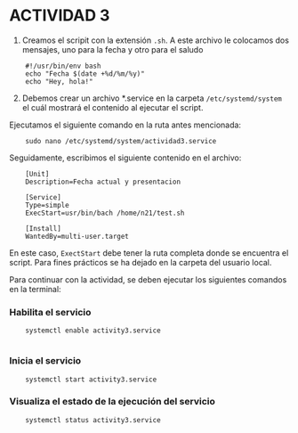 # ACTIVIDAD 3

1. Creamos el scripit con la extensión `.sh`. A este archivo le colocamos dos mensajes, uno para la fecha y otro para el saludo

```
    #!/usr/bin/env bash
    echo "Fecha $(date +%d/%m/%y)"
    echo "Hey, hola!"
```

2. Debemos crear un archivo *.service en la carpeta `/etc/systemd/system` el cuál mostrará el contenido al ejecutar el script.

Ejecutamos el siguiente comando en la ruta antes mencionada:
```
    sudo nano /etc/systemd/system/actividad3.service
```

Seguidamente, escribimos el siguiente contenido en el archivo:

```
    [Unit]
    Description=Fecha actual y presentacion

    [Service]
    Type=simple
    ExecStart=usr/bin/bach /home/n21/test.sh

    [Install]
    WantedBy=multi-user.target
```

En este caso, `ExectStart` debe tener la ruta completa donde se encuentra el script. Para fines prácticos se ha dejado en la carpeta del usuario local.

Para continuar con la actividad, se deben ejecutar los siguientes comandos en la terminal:

### Habilita el servicio
```
    systemctl enable activity3.service
    
```

### Inicia el servicio
```
    systemctl start activity3.service
```

### Visualiza el estado de la ejecución del servicio
```
    systemctl status activity3.service
```

